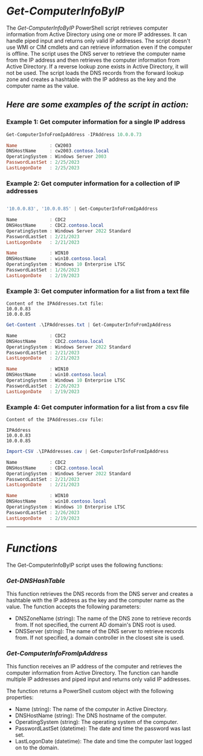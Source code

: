 # *Get-ComputerInfoByIP*
The *Get-ComputerInfoByIP* PowerShell script retrieves computer information from Active Directory using one or more IP addresses. 
It can handle piped input and returns only valid IP addresses. 
The script doesn't use WMI or CIM cmdlets and can retrieve information even if the computer is offline. 
The script uses the DNS server to retrieve the computer name from the IP address and then retrieves the computer information from Active Directory. 
If a reverse lookup zone exists in Active Directory, it will not be used. 
The script loads the DNS records from the forward lookup zone and creates a hashtable with the IP address as the key and the computer name as the value.

## *Here are some examples of the script in action:*

### Example 1: Get computer information for a single IP address
```powershell
Get-ComputerInfoFromIpAddress -IPAddress 10.0.0.73

Name            : CW2003
DNSHostName     : cw2003.contoso.local
OperatingSystem : Windows Server 2003
PasswordLastSet : 2/25/2023
LastLogonDate   : 2/25/2023
```
### Example 2: Get computer information for a collection of IP addresses
```powershell

'10.0.0.83', '10.0.0.85' | Get-ComputerInfoFromIpAddress

Name            : CDC2
DNSHostName     : CDC2.contoso.local
OperatingSystem : Windows Server 2022 Standard
PasswordLastSet : 2/21/2023
LastLogonDate   : 2/21/2023

Name            : WIN10
DNSHostName     : win10.contoso.local
OperatingSystem : Windows 10 Enterprise LTSC
PasswordLastSet : 1/26/2023
LastLogonDate   : 2/19/2023
```
### Example 3: Get computer information for a list from a text file
```
Content of the IPAddresses.txt file:
10.0.0.83
10.0.0.85
```
```powershell
Get-Content .\IPAddresses.txt | Get-ComputerInfoFromIpAddress

Name            : CDC2
DNSHostName     : CDC2.contoso.local
OperatingSystem : Windows Server 2022 Standard
PasswordLastSet : 2/21/2023
LastLogonDate   : 2/21/2023

Name            : WIN10
DNSHostName     : win10.contoso.local
OperatingSystem : Windows 10 Enterprise LTSC
PasswordLastSet : 2/26/2023
LastLogonDate   : 2/19/2023
```

### Example 4: Get computer information for a list from a csv file
```
Content of the IPAddresses.csv file:

IPAddress
10.0.0.83
10.0.0.85
```
```powershell
Import-CSV .\IPAddresses.cav | Get-ComputerInfoFromIpAddress

Name            : CDC2
DNSHostName     : CDC2.contoso.local
OperatingSystem : Windows Server 2022 Standard
PasswordLastSet : 2/21/2023
LastLogonDate   : 2/21/2023

Name            : WIN10
DNSHostName     : win10.contoso.local
OperatingSystem : Windows 10 Enterprise LTSC
PasswordLastSet : 2/26/2023
LastLogonDate   : 2/19/2023
```
---

# *Functions*


The Get-ComputerInfoByIP script uses the following functions:


### ***Get-DNSHashTable***


This function retrieves the DNS records from the DNS server and creates a hashtable with the IP address as the key and the computer name as the value. The function accepts the following parameters:

- DNSZoneName (string): The name of the DNS zone to retrieve records from. If not specified, the current AD domain's DNS root is used.
- DNSServer (string): The name of the DNS server to retrieve records from. If not specified, a domain controller in the closest site is used.


### ***Get-ComputerInfoFromIpAddress***

This function receives an IP address of the computer and retrieves the computer information from Active Directory. The function can handle multiple IP addresses and piped input and returns only valid IP addresses.

The function returns a PowerShell custom object with the following properties:

- Name (string): The name of the computer in Active Directory.
- DNSHostName (string): The DNS hostname of the computer.
- OperatingSystem (string): The operating system of the computer.
- PasswordLastSet (datetime): The date and time the password was last set.
- LastLogonDate (datetime): The date and time the computer last logged on to the domain.

